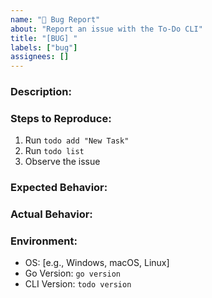 ```yaml
---
name: "🐞 Bug Report"
about: "Report an issue with the To-Do CLI"
title: "[BUG] "
labels: ["bug"]
assignees: []
---
```


### Description:
<!-- A clear and concise description of the bug -->

### Steps to Reproduce:
1. Run `todo add "New Task"`
2. Run `todo list`
3. Observe the issue

### Expected Behavior:
<!-- What should happen -->

### Actual Behavior:
<!-- What actually happens -->

### Environment:
- OS: [e.g., Windows, macOS, Linux]
- Go Version: `go version`
- CLI Version: `todo version`

